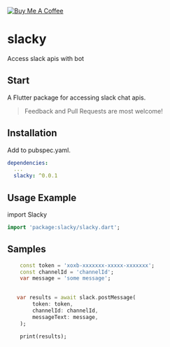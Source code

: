 [![Buy Me A Coffee](https://img.shields.io/badge/Donate-Buy%20Me%20A%20Coffee-yellow.svg)](https://www.buymeacoffee.com/nuache)

# slacky

Access slack apis with bot

## Start

A Flutter package for accessing slack chat apis.

> Feedback and Pull Requests are most welcome!

## Installation

Add to pubspec.yaml.

```yaml
dependencies:
  ...
  slacky: ^0.0.1
```





## Usage Example

import Slacky

```dart
import 'package:slacky/slacky.dart';
```

## Samples
```dart
    const token = 'xoxb-xxxxxxx-xxxxx-xxxxxxx';
    const channelId = 'channelId';
    var message = 'some message';
```

```dart
    
   var results = await slack.postMessage(
        token: token,
        channelId: channelId, 
        messageText: message,
    );

    print(results);
```